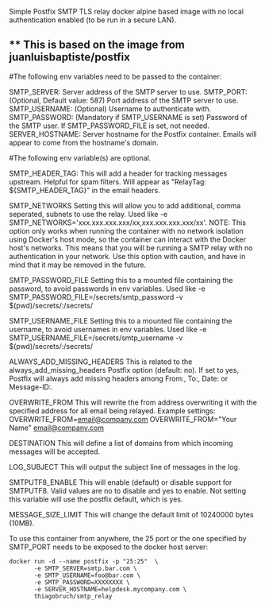 Simple Postfix SMTP TLS relay docker⁠ alpine based image with no local authentication enabled (to be run in a secure LAN).

## ** This is based on the image from juanluisbaptiste/postfix

#The following env variables need to be passed to the container:

SMTP_SERVER: Server address of the SMTP server to use.
SMTP_PORT: (Optional, Default value: 587) Port address of the SMTP server to use.
SMTP_USERNAME: (Optional) Username to authenticate with.
SMTP_PASSWORD: (Mandatory if SMTP_USERNAME is set) Password of the SMTP user. If SMTP_PASSWORD_FILE is set, not needed.
SERVER_HOSTNAME: Server hostname for the Postfix container. Emails will appear to come from the hostname's domain.

#The following env variable(s) are optional.

SMTP_HEADER_TAG: This will add a header for tracking messages upstream. Helpful for spam filters. Will appear as "RelayTag: ${SMTP_HEADER_TAG}" in the email headers.

SMTP_NETWORKS Setting this will allow you to add additional, comma seperated, subnets to use the relay. Used like -e SMTP_NETWORKS='xxx.xxx.xxx.xxx/xx,xxx.xxx.xxx.xxx/xx'.
NOTE: This option only works when running the container with no network isolation using Docker's host mode⁠, so the container can interact with the Docker host's networks. This means that you will be running a SMTP relay with no authentication in your network. Use this option with caution, and have in mind that it may be removed in the future.

SMTP_PASSWORD_FILE Setting this to a mounted file containing the password, to avoid passwords in env variables. Used like -e SMTP_PASSWORD_FILE=/secrets/smtp_password -v $(pwd)/secrets/:/secrets/

SMTP_USERNAME_FILE Setting this to a mounted file containing the username, to avoid usernames in env variables. Used like -e SMTP_USERNAME_FILE=/secrets/smtp_username -v $(pwd)/secrets/:/secrets/

ALWAYS_ADD_MISSING_HEADERS This is related to the always_add_missing_headers⁠ Postfix option (default: no). If set to yes, Postfix will always add missing headers among From:, To:, Date: or Message-ID:.

OVERWRITE_FROM This will rewrite the from address overwriting it with the specified address for all email being relayed. Example settings: OVERWRITE_FROM=email@company.com⁠ OVERWRITE_FROM="Your Name" email@company.com⁠

DESTINATION This will define a list of domains from which incoming messages will be accepted.

LOG_SUBJECT This will output the subject line of messages in the log.

SMTPUTF8_ENABLE This will enable (default) or disable support for SMTPUTF8. Valid values are no to disable and yes to enable. Not setting this variable will use the postfix default, which is yes.

MESSAGE_SIZE_LIMIT This will change the default limit of 10240000 bytes (10MB).

To use this container from anywhere, the 25 port or the one specified by SMTP_PORT needs to be exposed to the docker host server:
```
docker run -d --name postfix -p "25:25"  \
       -e SMTP_SERVER=smtp.bar.com \
       -e SMTP_USERNAME=foo@bar.com \
       -e SMTP_PASSWORD=XXXXXXXX \
       -e SERVER_HOSTNAME=helpdesk.mycompany.com \
       thiagobruch/smtp_relay
```
